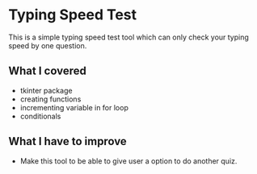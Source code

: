 # Typing Speed Test
This is a simple typing speed test tool which can only check your typing speed by one question.

## What I covered
- tkinter package
- creating functions 
- incrementing variable in for loop
- conditionals

## What I have to improve
- Make this tool to be able to give user a option to do another quiz.
